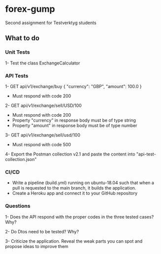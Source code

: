 # forex-gump
Second assignment for Testverktyg students

## What to do

### Unit Tests

1- Test the class ExchangeCalculator

### API Tests

1- GET api/v1/exchange/buy
{
    "currency": "GBP",
    "amount": 100.0
}

- Must respond with code 200

2- GET api/v1/exchange/sell/USD/100

- Must respond with code 200
- Property "currency" in response body must be of type string
- Property "amount" in response body must be of type number
  
3- GET api/v1/exchange/sell/usd/100

- Must respond with code 500

4- Export the Postman collection v2.1 and paste the content into "api-test-collection.json"

### CI/CD
- Write a pipeline (build.yml) running on ubuntu-18.04 such that when a pull is requested to
the main branch, it builds the application.
- Create a Heroku app and connect it to your GitHub repository

### Questions

1- Does the API respond with the proper codes in the three tested cases? Why?

2- Do Dtos need to be tested? Why?

3- Criticize the application. Reveal the weak parts you can spot and propose
ideas to improve them
